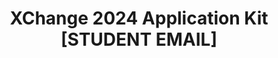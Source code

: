---
title: XChange 2024 Application Kit [STUDENT EMAIL]
redirect_to: https://drive.google.com/drive/folders/1rUh6SDfss4SmEULaAcVVQ9SUc3xzAXvJ?usp=sharing
redirect_from: 
  - /XC24ParticipantAppKit
  - /xc24participantappkit
---